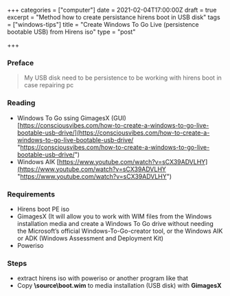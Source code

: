 +++
categories = ["computer"]
date = 2021-02-04T17:00:00Z
draft = true
excerpt = "Method how to create persistance hirens boot in USB disk"
tags = ["windows-tips"]
title = "Create Windows To Go Live (persistence bootable USB) from Hirens iso"
type = "post"

+++
### Preface

> My USB disk need to be persistence to be working with hirens boot in case repairing pc

### Reading

* Windows To Go ssing GimagesX (GUI) [https://consciousvibes.com/how-to-create-a-windows-to-go-live-bootable-usb-drive/](https://consciousvibes.com/how-to-create-a-windows-to-go-live-bootable-usb-drive/ "https://consciousvibes.com/how-to-create-a-windows-to-go-live-bootable-usb-drive/")
* Windows AIK [https://www.youtube.com/watch?v=sCX39ADVLHY](https://www.youtube.com/watch?v=sCX39ADVLHY "https://www.youtube.com/watch?v=sCX39ADVLHY")

### Requirements

* Hirens boot PE iso
* GimagesX (It will allow you to work with WIM files from the Windows installation media and create a Windows To Go drive without needing the Microsoft’s official Windows-To-Go-creator tool, or the Windows AIK or ADK (Windows Assessment and Deployment Kit)
* Poweriso

### Steps

* extract hirens iso with poweriso or another program like that
* Copy **\\source\\boot.wim** to media installation (USB disk) with **GimagesX**